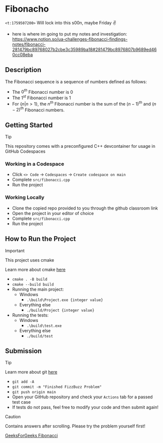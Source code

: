 # Fibonacho
`<t:1759507200>` Will lock into this s00n, maybe Friday ✌️
- here is where im going to put my notes and investigation:
https://www.notion.so/ua-challenges-fibonacci-findings-notes/fibonacci-281479bc89768027b2cbe3c35989ba18#281479bc8976807b9689ed460cc08eba
## Description

The Fibonacci sequence is a sequence of numbers defined as follows:
- The $0^{th}$ Fibonacci number is $0$
- The $1^{st}$ Fibonacci number is $1$
- For $\{n|n>1\}$, the $n^{th}$ Fibonacci number is the sum of the $(n-1)^{th}$ and $(n-2)^{th}$ Fibonacci numbers.

## Getting Started

> [!TIP]
> This repository comes with a preconfigured C++ devcontainer for usage in GitHub Codespaces

### Working in a Codespace

- Click `<> Code` -> `Codespaces` -> `Create codespace on main`
- Complete `src/fibonacci.cpp`
- Run the project

### Working Locally

- Clone the copied repo provided to you through the github classroom link
- Open the project in your editor of choice
- Complete `src/fibonacci.cpp`
- Run the project

## How to Run the Project

> [!IMPORTANT]
> This project uses cmake
>
> Learn more about cmake [here](https://cmake.org/)

- `cmake . -B build`
- `cmake --build build`
- Running the main project:
  - Windows
    - `.\build\Project.exe {integer value}`
  - Everything else
    - `./build/Project {integer value}` 
- Running the tests:
  - Windows
    - `.\build\test.exe`
  - Everything else
    - `./build/test`
   
## Submission

> [!TIP]
> Learn more about git [here](https://git-scm.com/)

- `git add -A`
- `git commit -m "Finished FizzBuzz Problem"`
- `git push origin main`
- Open your GitHub repository and check your `Actions` tab for a passed test case
- If tests do not pass, feel free to modify your code and then submit again!

> [!CAUTION]
> Contains answers after scrolling. Please try the problem yourself first!
> 
> [GeeksForGeeks Fibonacci](https://www.geeksforgeeks.org/maths/fibonacci-sequence/)
